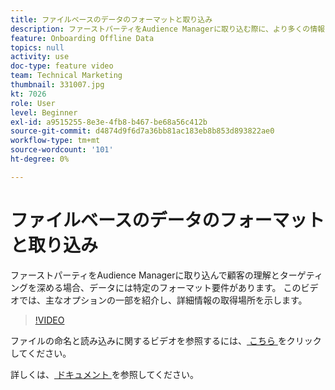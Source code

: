 ```yaml
---
title: ファイルベースのデータのフォーマットと取り込み
description: ファーストパーティをAudience Managerに取り込む際に、より多くの情報を取得して、お客様をより深く理解し、ターゲットを設定するための主なオプションをいくつか説明します。 データの特定の書式設定要件について説明します。
feature: Onboarding Offline Data
topics: null
activity: use
doc-type: feature video
team: Technical Marketing
thumbnail: 331007.jpg
kt: 7026
role: User
level: Beginner
exl-id: a9515255-8e3e-4fb8-b467-be68a56c412b
source-git-commit: d4874d9f6d7a36bb81ac183eb8b853d893822ae0
workflow-type: tm+mt
source-wordcount: '101'
ht-degree: 0%

---
```


# ファイルベースのデータのフォーマットと取り込み

ファーストパーティをAudience Managerに取り込んで顧客の理解とターゲティングを深める場合、データには特定のフォーマット要件があります。 このビデオでは、主なオプションの一部を紹介し、詳細情報の取得場所を示します。

>[!VIDEO](https://video.tv.adobe.com/v/331007/?quality=12&learn=on)

ファイルの命名と読み込みに関するビデオを参照するには、[ こちら ](steps-for-ingesting-file-based-data.md) をクリックしてください。

詳しくは、[ ドキュメント ](https://experienceleague.adobe.com/docs/audience-manager/user-guide/implementation-integration-guides/sending-audience-data/batch-data-transfer-process/inbound-file-contents.html?) を参照してください。
